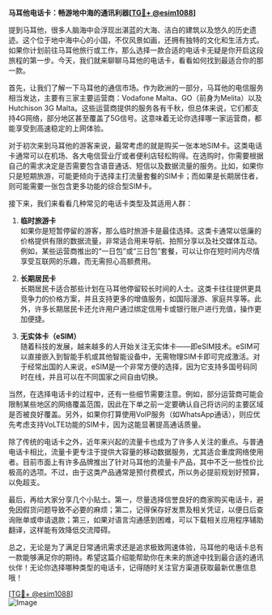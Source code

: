 **马耳他电话卡：畅游地中海的通讯利器[[TG💪+ @esim1088](https://t.me/s/esim1088)]**

提到马耳他，很多人脑海中会浮现出湛蓝的大海、洁白的建筑以及悠久的历史遗迹。这个位于地中海中心的小国，不仅风景如画，还拥有独特的文化和生活方式。如果你计划前往马耳他旅行或工作，那么选择一款合适的电话卡无疑是你开启这段旅程的第一步。今天，我们就来聊聊马耳他的电话卡，看看如何找到最适合你的那一款。

首先，让我们了解一下马耳他的通信市场。作为欧洲的一部分，马耳他的电信服务相当发达，主要有三家主要运营商：Vodafone Malta、GO（前身为Melita）以及Hutchison 3G Malta。这些运营商提供的服务各有千秋，但总体来说，它们都支持4G网络，部分地区甚至覆盖了5G信号。这意味着无论你选择哪一家运营商，都能享受到高速稳定的上网体验。

对于初次来到马耳他的游客来说，最常考虑的就是购买一张本地SIM卡。这类电话卡通常可以在机场、各大电信营业厅或者便利店轻松购得。在选购时，你需要根据自己的需求决定是否需要包含语音通话、短信以及数据流量的服务。比如，如果你只是短期旅游，可能更倾向于选择主打流量套餐的SIM卡；而如果是长期居住者，则可能需要一张包含更多功能的综合型SIM卡。

接下来，我们来看看几种常见的电话卡类型及其适用人群：

1. **临时旅游卡**  
   如果你是短暂停留的游客，那么临时旅游卡是最佳选择。这类卡通常以低廉的价格提供有限的数据流量，非常适合用来导航、拍照分享以及社交媒体互动。例如，某些运营商推出的“一日包”或“三日包”套餐，可以让你在短时间内尽情享受互联网的乐趣，而无需担心高额费用。

2. **长期居民卡**  
   长期居民卡适合那些计划在马耳他停留较长时间的人士。这类卡往往提供更具竞争力的价格方案，并且支持更多的增值服务，如国际漫游、家庭共享等。此外，许多长期居民卡还允许用户通过绑定信用卡或银行账户进行充值，操作更加便捷。

3. **无实体卡（eSIM）**  
   随着科技的发展，越来越多的人开始关注无实体卡——即eSIM技术。eSIM可以直接嵌入到智能手机或其他智能设备中，无需物理SIM卡即可完成激活。对于经常出国的人来说，eSIM是一个非常方便的选择，因为它支持多国号码同时在线，并且可以在不同国家之间自由切换。

当然，在选择电话卡的过程中，还有一些细节需要注意。例如，部分运营商可能会限制某些地区的网络覆盖范围，因此在下单之前一定要确认自己将访问的主要区域是否被良好覆盖。另外，如果你打算使用VoIP服务（如WhatsApp通话），则应优先考虑支持VoLTE功能的SIM卡，因为这能显著提高通话质量。

除了传统的电话卡之外，近年来兴起的流量卡也成为了许多人关注的重点。与普通电话卡相比，流量卡更专注于提供大容量的移动数据服务，尤其适合重度网络使用者。目前市面上有许多品牌推出了针对马耳他的流量卡产品，其中不乏一些性价比极高的选项。不过，由于这类产品通常是预付费模式，所以务必提前规划好预算，以免超支。

最后，再给大家分享几个小贴士。第一，尽量选择信誉良好的商家购买电话卡，避免因假货问题导致不必要的麻烦；第二，记得保存好发票及相关凭证，以便日后查询账单或申请退款；第三，如果对语言沟通感到困难，可以下载相关应用程序辅助翻译，这样能有效降低交流障碍。

总之，无论是为了满足日常通讯需求还是追求极致网速体验，马耳他的电话卡总有一款能够满足你的期待。希望这篇介绍能帮助你在未来的旅途中找到最合适的通讯伙伴！无论你选择哪种类型的电话卡，记得随时关注官方渠道获取最新优惠信息哦！

[[TG💪+ @esim1088](https://t.me/s/esim1088)]  
![Image](https://i.postimg.cc/4NQfJmqS/Snipaste-2025-05-13-00-14-12.png)